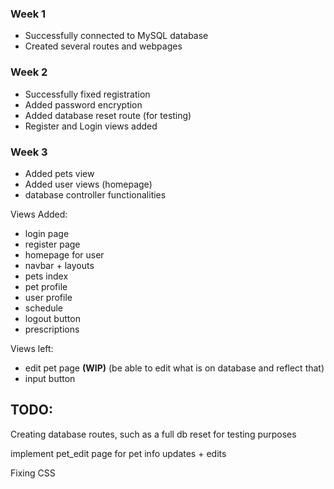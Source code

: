 ### Week 1
- Successfully connected to MySQL database
- Created several routes and webpages

### Week 2
- Successfully fixed registration
- Added password encryption
- Added database reset route (for testing)
- Register and Login views added

### Week 3
- Added pets view
- Added user views (homepage)
- database controller functionalities

Views Added:
- login page
- register page
- homepage for user
- navbar + layouts
- pets index
- pet profile
- user profile
- schedule
- logout button
- prescriptions

Views left:
- edit pet page **(WIP)** (be able to edit what is on database and reflect that)
- input button

TODO:
------
Creating database routes, such as a full db reset for testing purposes

implement pet_edit page for pet info updates + edits

Fixing CSS
